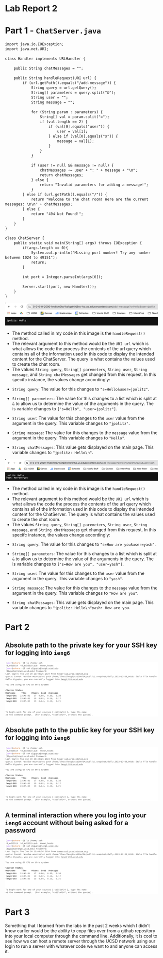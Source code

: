 # Lab Report 2

# Part 1 - `ChatServer.java`

```
import java.io.IOException;
import java.net.URI;

class Handler implements URLHandler {
    
    public String chatMessages = "";

    public String handleRequest(URI url) {
        if (url.getPath().equals("/add-message")) {
            String query = url.getQuery();
            String[] parameters = query.split("&");
            String user = "";
            String message = "";

            for (String param : parameters) {
                String[] val = param.split("=");
                if (val.length == 2) {
                    if (val[0].equals("user")) {
                        user = val[1];
                    } else if (val[0].equals("s")) {
                        message = val[1];
                    }
                }
            }

            if (user != null && message != null) {
                chatMessages += user + ": " + message + "\n";
                return chatMessages;
            } else {
                return "Invalid parameters for adding a message!";
            }
        } else if (url.getPath().equals("/")) {
            return "Welcome to the chat room! Here are the current messages: \n\n" + chatMessages;
        } else {
            return "404 Not Found!";
        }
    }
}

class ChatServer {
    public static void main(String[] args) throws IOException {
        if(args.length == 0){
            System.out.println("Missing port number! Try any number between 1024 to 49151");
            return;
        }

        int port = Integer.parseInt(args[0]);

        Server.start(port, new Handler());
    }
}
```  
  
  
![Image](lab2pic1.png)  
- The method called in my code in this image is the `handleRequest()` method.
- The relevant argument to this method would be the `URI url` which is what allows the code the process the contents of the url query which contains all of the information used in this code to display the intended content for the ChatServer. The query is what contains the values used to create the chat room.
- The values `String query`, `String[] paremeters`, `String user`, `String message`, and `String chatMessages` get changed from this request. In this specifc instance, the values change accordingly:

* `String query`: The value for this changes to `"s=Hello&user=jpolitz"`.
  
* `String[] paremeters`: The value for this changes to a list which is split at `&` to allow us to determine the value of the arguments in the query. The is variable changes to `["s=Hello", "user=jpolitz"]`.
  
* `String user`: The value for this changes to the `user` value from the argument in the query. This variable changes to `"jpolitz"`.
  
* `String message`: The value for this changes to the `message` value from the argument in the query. This variable changes to `"Hello"`.
  
* `String chatMessages`: This value gets displayed on the main page. This variable changes to `"jpolitz: Hello\n"`. 
  
  
![Image](lab2pic2.png)  
- The method called in my code in this image is the `handleRequest()` method.
- The relevant argument to this method would be the `URI url` which is what allows the code the process the contents of the url query which contains all of the information used in this code to display the intended content for the ChatServer. The query is what contains the values used to create the chat room. 
- The values `String query`, `String[] paremeters`, `String user`, `String message`, and `String chatMessages` get changed from this request. In this specifc instance, the values change accordingly:

* `String query`: The value for this changes to `"s=How are you&user=yash"`.
  
* `String[] paremeters`: The value for this changes to a list which is split at `&` to allow us to determine the value of the arguments in the query. The is variable changes to `["s=How are you", "user=yash"]`.

* `String user`: The value for this changes to the `user` value from the argument in the query. This variable changes to `"yash"`.
  
* `String message`: The value for this changes to the `message` value from the argument in the query. This variable changes to `"How are you"`.
  
* `String chatMessages`: This value gets displayed on the main page. This variable changes to `"jpolitz: Hello\n"yash: How are you`. 
  
# Part 2

## Absolute path to the private key for your SSH key for logging into `ieng6`
![Image](lab2pic3.png) 


## Absolute path to the public key for your SSH key for logging into `ieng6`
![Image](lab2pic3.png) 


## A terminal interaction where you log into your `ieng6` account without being asked for a password 
![Image](lab2pic3.png)  

  
# Part 3

Something that I learned from the labs in the past 2 weeks which I didn't know earlier would be the ability to copy files over from a github repository into your local computer through the command line. Additionally, it is cool to see how we can host a remote server through the UCSD network using our login to run a server with whatever code we want to and anyone can access it. 

